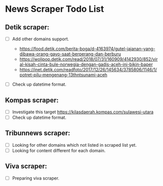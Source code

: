 
# News Scraper Todo List

## Detik scraper:
- [ ] Add other domains support.
	- https://food.detik.com/berita-boga/d-4163974/gutel-jajanan-yang-dibawa-orang-gayo-saat-berperang-dan-berburu
	- https://wolipop.detik.com/read/2018/07/31/160909/4142930/852/viral-kisah-cinta-bule-norwegia-dengan-gadis-aceh-ini-bikin-baper
	- https://inet.detik.com/readfoto/2017/12/26/145634/3785806/1146/1/potret-pilu-mengenang-13thntsunami-aceh
- [ ] Check up datetime format.


## Kompas scraper:
- [ ] Investigate this target https://kilasdaerah.kompas.com/sulawesi-utara
- [ ] Check up datetime format.

## Tribunnews scraper:
- [ ] Looking for other domains which not listed in scraped list yet.
- [ ] Looking for content different for each domain.

## Viva scraper:
- [ ] Preparing viva scraper.